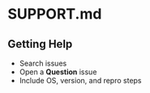 # SUPPORT.md

## Getting Help

- Search issues
- Open a **Question** issue
- Include OS, version, and repro steps
